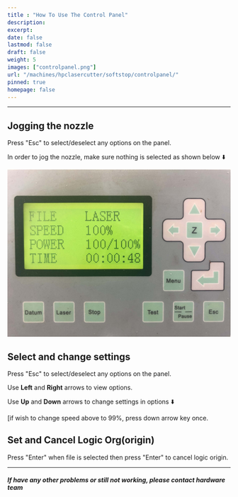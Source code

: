 ```yaml
---
title : "How To Use The Control Panel"
description: 
excerpt: 
date: false
lastmod: false
draft: false
weight: 5
images: ["controlpanel.png"]
url: "/machines/hpclasercutter/softstop/controlpanel/"
pinned: true
homepage: false
---
```


---

## Jogging the nozzle


Press "Esc" to select/deselect any options on the panel.

In order to jog the nozzle, make sure nothing is selected as shown below ⬇️

![jog](jognozzle.jpg)

## Select and change settings


Press "Esc" to select/deselect any options on the panel.

Use **Left** and **Right** arrows to view options.

Use **Up** and **Down** arrows to change settings in options ⬇️



[if wish to change speed above to 99%, press down arrow key once.

## Set and Cancel Logic Org(origin)

Press "Enter" when file is selected then press "Enter" to cancel logic origin.

---

##### If have any other problems or still not working, please contact hardware team
